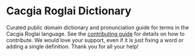 
# Cacgia Roglai Dictionary

Curated public domain dictionary and pronunciation guide for terms in the Cacgia Roglai language. See the [contributing guide](https://github.com/drumworkteam/term/blob/make/.github/contributing.md) for details on how to contribute. We would love your support, even if it is just fixing a word or adding a single definition. Thank you for all your help!